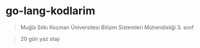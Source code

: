# go-lang-kodlarim


> Muğla Sıtkı Koçman Üniversitesi Bilişim Sistemleri Mühendisliği 3. sınıf 


> 20 gün yaz stajı
